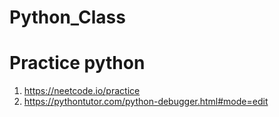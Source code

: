 # Python_Class

# Practice python
1. https://neetcode.io/practice
2. https://pythontutor.com/python-debugger.html#mode=edit
